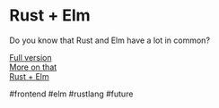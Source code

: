 # Rust + Elm

Do you know that Rust and Elm have a lot in common?

[Full version](https://github.com/rust-lang-ua/learn_rust_together/blob/master/post/eng/2022_06_04_rust_and_elm.md)  
[More on that](https://youtube.com/playlist?list=PLI7Ebs6ANCjtnsXkxFJsUO1U3o3goVd6j)  
[Rust + Elm](https://www.youtube.com/playlist?list=PLI7Ebs6ANCju0IPc3_nB_zQVJqDIibUbo)  

#frontend #elm #rustlang #future

<!-- ![Rust and Elm](../img/rust_plus_elm.jpg) -->

